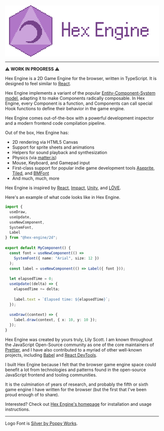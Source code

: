 ![Hex Engine Logo](logo-image.png)

---

⚠️ **WORK IN PROGRESS** ⚠️

Hex Engine is a 2D Game Engine for the browser, written in TypeScript. It is designed to feel similar to [React](https://reactjs.org/).

Hex Engine implements a variant of the popular [Entity-Component-System model](https://en.wikipedia.org/wiki/Entity_component_system), adapting it to make Components radically composable. In Hex Engine, every Component is a function, and Components can call special Hook functions to define their behavior in the game engine.

Hex Engine comes out-of-the-box with a powerful development inspector and a modern frontend code compilation pipeline.

Out of the box, Hex Engine has:

- 2D rendering via HTML5 Canvas
- Support for sprite sheets and animations
- Helpers for sound playback and synthesization
- Physics (via [matter.js](https://brm.io/matter-js/))
- Mouse, Keyboard, and Gamepad input
- First-class support for popular indie game development tools [Aseprite](https://www.aseprite.org/), [Tiled](https://www.mapeditor.org/), and [BMFont](https://www.angelcode.com/products/bmfont/)
- And much, much, more

Hex Engine is inspired by [React](https://reactjs.org/), [Impact](https://impactjs.com/), [Unity](https://unity.com/), and [LÖVE](https://love2d.org/).

Here's an example of what code looks like in Hex Engine.

```ts
import {
  useDraw,
  useUpdate,
  useNewComponent,
  SystemFont,
  Label
} from "@hex-engine/2d";

export default MyComponent() {
  const font = useNewComponent(() =>
    SystemFont({ name: "Arial", size: 12 })
  );
  const label = useNewComponent(() => Label({ font }));

  let elapsedTime = 0;
  useUpdate((delta) => {
    elapsedTime += delta;

    label.text = `Elapsed time: ${elapsedTime}`;
  });

  useDraw((context) => {
    label.draw(context, { x: 10, y: 10 });
  });
}
```

Hex Engine was created by yours truly, Lily Scott. I am known throughout the JavaScript Open-Source community as one of the core maintainers of [Prettier](https://prettier.io/), and I have also contributed to a myriad of other well-known projects, including [Babel](https://babeljs.io/) and [React DevTools](https://github.com/facebook/react-devtools).

I built Hex Engine because I felt that the browser game engine space could benefit a lot from technologies and patterns found in the open-source JavaScript frontend and tooling communities.

It is the culmination of years of research, and probably the fifth or sixth game engine I have written for the browser (but the first that I've been proud enough of to share).

Interested? Check out [Hex Engine's homepage](https://hex-engine.dev) for installation and usage instructions.

---

Logo Font is [Silver by Poppy Works](https://poppyworks.itch.io/silver).
